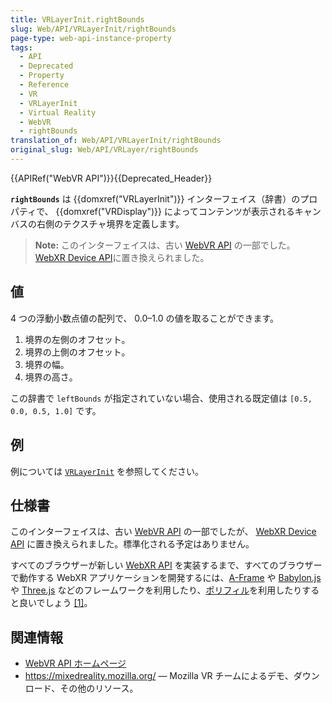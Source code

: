 ```yaml
---
title: VRLayerInit.rightBounds
slug: Web/API/VRLayerInit/rightBounds
page-type: web-api-instance-property
tags:
  - API
  - Deprecated
  - Property
  - Reference
  - VR
  - VRLayerInit
  - Virtual Reality
  - WebVR
  - rightBounds
translation_of: Web/API/VRLayerInit/rightBounds
original_slug: Web/API/VRLayer/rightBounds
---
```

{{APIRef("WebVR API")}}{{Deprecated_Header}}

**`rightBounds`** は {{domxref("VRLayerInit")}} インターフェイス（辞書）のプロパティで、 {{domxref("VRDisplay")}} によってコンテンツが表示されるキャンバスの右側のテクスチャ境界を定義します。

> **Note:** このインターフェイスは、古い [WebVR API](https://immersive-web.github.io/webvr/spec/1.1/) の一部でした。 [WebXR Device API](https://immersive-web.github.io/webxr/)に置き換えられました。

## 値

4 つの浮動小数点値の配列で、 0.0–1.0 の値を取ることができます。

1. 境界の左側のオフセット。
2. 境界の上側のオフセット。
3. 境界の幅。
4. 境界の高さ。

この辞書で `leftBounds` が指定されていない場合、使用される既定値は `[0.5, 0.0, 0.5, 1.0]` です。

## 例

例については [`VRLayerInit`](/ja/docs/Web/API/VRLayerInit#例) を参照してください。

## 仕様書

このインターフェイスは、古い [WebVR API](https://immersive-web.github.io/webvr/spec/1.1/#interface-vrdisplay) の一部でしたが、 [WebXR Device API](https://immersive-web.github.io/webxr/) に置き換えられました。標準化される予定はありません。

すべてのブラウザーが新しい [WebXR API](/ja/docs/Web/API/WebXR_Device_API/Fundamentals) を実装するまで、すべてのブラウザーで動作する WebXR アプリケーションを開発するには、[A-Frame](https://aframe.io/) や [Babylon.js](https://www.babylonjs.com/) や [Three.js](https://threejs.org/) などのフレームワークを利用したり、[ポリフィル](https://github.com/immersive-web/webxr-polyfill)を利用したりすると良いでしょう [\[1\]](https://developer.oculus.com/documentation/web/port-vr-xr/)。

## 関連情報

- [WebVR API ホームページ](/ja/docs/Web/API/WebVR_API)
- <https://mixedreality.mozilla.org/> — Mozilla VR チームによるデモ、ダウンロード、その他のリソース。
